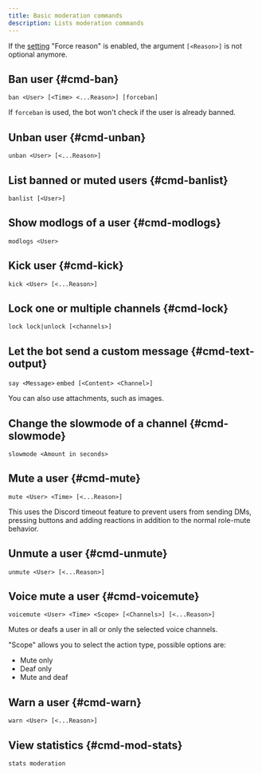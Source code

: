 ```yaml
---
title: Basic moderation commands
description: Lists moderation commands
---
```


If the [setting](./settings) "Force reason" is enabled, the argument `[<Reason>]` is not optional anymore.

## Ban user {#cmd-ban}

`ban <User> [<Time> <...Reason>] [forceban]`

If `forceban` is used, the bot won't check if the user is already banned.

## Unban user {#cmd-unban}

`unban <User> [<...Reason>]`

## List banned or muted users {#cmd-banlist}

`banlist [<User>]`

## Show modlogs of a user {#cmd-modlogs}

`modlogs <User>`

## Kick user {#cmd-kick}

`kick <User> [<...Reason>]`

## Lock one or multiple channels {#cmd-lock}

`lock lock|unlock [<channels>]`

## Let the bot send a custom message {#cmd-text-output}

`say <Message>`
`embed [<Content> <Channel>]`

You can also use attachments, such as images.

## Change the slowmode of a channel {#cmd-slowmode}

`slowmode <Amount in seconds>`

## Mute a user {#cmd-mute}

`mute <User> <Time> [<...Reason>]`

This uses the Discord timeout feature to prevent users from sending DMs, pressing buttons and adding reactions in addition to the normal role-mute behavior.

## Unmute a user {#cmd-unmute}

`unmute <User> [<...Reason>]`

## Voice mute a user {#cmd-voicemute}

`voicemute <User> <Time> <Scope> [<Channels>] [<...Reason>]`

Mutes or deafs a user in all or only the selected voice channels.

"Scope" allows you to select the action type, possible options are:
- Mute only
- Deaf only
- Mute and deaf

## Warn a user {#cmd-warn}

`warn <User> [<...Reason>]`

## View statistics {#cmd-mod-stats}

`stats moderation`
